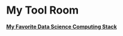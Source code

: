 # My Tool Room

[__My Favorite Data Science Computing Stack__](myFavoriteDataScienceComputingStack)
